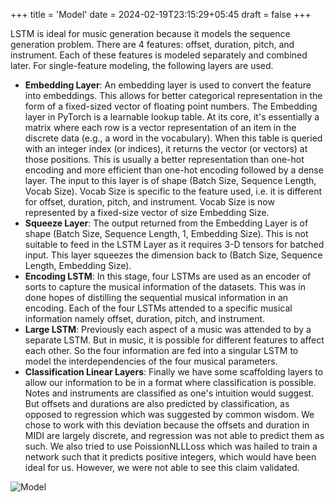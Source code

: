+++
title = 'Model'
date = 2024-02-19T23:15:29+05:45
draft = false
+++

LSTM is ideal for music generation because it models the sequence generation problem. There are 4 features: offset, duration, pitch, and instrument. Each of these features is modeled separately and combined later. For single-feature modeling, the following layers are used.


- **Embedding Layer**: An embedding layer is used to convert the feature into embeddings. This allows for better categorical representation in the form of a fixed-sized vector of floating point numbers. The Embedding layer in PyTorch is a learnable lookup table. At its core, it's essentially a matrix where each row is a vector representation of an item in the discrete data (e.g., a word in the vocabulary). When this table is queried with an integer index (or indices), it returns the vector (or vectors) at those positions. This is usually a better representation than one-hot encoding and more efficient than one-hot encoding followed by a dense layer. The input to this layer is of shape (Batch Size, Sequence Length, Vocab Size). Vocab Size is specific to the feature used, i.e. it is different for offset, duration, pitch, and instrument. Vocab Size is now represented by a fixed-size vector of size Embedding Size.
- **Squeeze Layer**: The output returned from the Embedding Layer is of shape (Batch Size, Sequence Length, 1, Embedding Size). This is not suitable to feed in the LSTM Layer as it requires 3-D tensors for batched input. This layer squeezes the dimension back to (Batch Size, Sequence Length, Embedding Size).
- **Encoding LSTM**: In this stage, four LSTMs are used as an encoder of sorts to capture the musical information of the datasets. This was in done hopes of distilling the sequential musical information in an encoding. Each of the four LSTMs attended to a specific musical information namely offset, duration, pitch, and instrument.
- **Large LSTM**: Previously each aspect of a music was attended to by a separate LSTM. But in music, it is possible for different features to affect each other. So the four information are fed into a singular LSTM to model the interdependencies of the four musical parameters.
- **Classification Linear Layers**: Finally we have some scaffolding layers to allow our information to be in a format where classification is possible. Notes and instruments are classified as one's intuition would suggest. But offsets and durations are also predicted by classification, as opposed to regression which was suggested by common wisdom. We chose to work with this deviation because the offsets and duration in MIDI are largely discrete, and regression was not able to predict them as such. We also tried to use PoissionNLLLoss which was hailed to train a network such that it predicts positive integers, which would have been ideal for us. However, we were not able to see this claim validated.  


![Model](model.png)